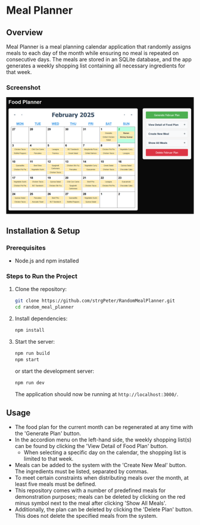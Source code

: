 # Meal Planner

## Overview
Meal Planner is a meal planning calendar application that randomly assigns meals to each day of the month while ensuring no meal is repeated on consecutive days. The meals are stored in an SQLite database, and the app generates a weekly shopping list containing all necessary ingredients for that week.

### Screenshot
![Initial view](./Screenshot%202025-02-02%20215343.png)

## Installation & Setup

### Prerequisites
- Node.js and npm installed

### Steps to Run the Project
1. Clone the repository:
   ```sh
   git clone https://github.com/strgPeter/RandomMealPlanner.git
   cd random_meal_planner
   ```
2. Install dependencies:
   ```sh
   npm install
   ```
3. Start the server:
   ```sh
   npm run build
   npm start
   ```
   or start the development server:
   ```sh
   npm run dev
   ```

   The application should now be running at `http://localhost:3000/`.

## Usage
- The food plan for the current month can be regenerated at any time with the 'Generate <Month> Plan' button.
- In the accordion menu on the left-hand side, the weekly shopping list(s) can be found by clicking the 'View Detail of Food Plan' button.
   - When selecting a specific day on the calendar, the shopping list is limited to that week.
- Meals can be added to the system with the 'Create New Meal' button. The ingredients must be listed, separated by commas.
- To meet certain constraints when distributing meals over the month, at least five meals must be defined.
- This repository comes with a number of predefined meals for demonstration purposes; meals can be deleted by clicking on the red minus symbol next to the meal after clicking 'Show All Meals'.
- Additionally, the plan can be deleted by clicking the 'Delete <Month> Plan' button. This does not delete the specified meals from the system.

